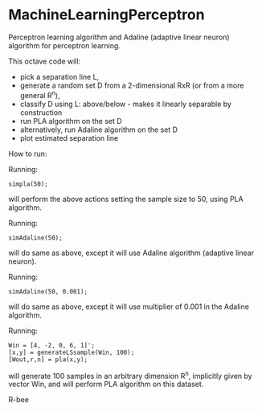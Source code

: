 MachineLearningPerceptron
======

Perceptron learning algorithm and Adaline (adaptive linear neuron) algorithm for perceptron learning.


This octave code will:
 - pick a separation line L, 
 - generate a random set D from a 2-dimensional RxR (or from a more general R<sup>n</sup>),
 - classify D using L: above/below - makes it linearly separable by construction
 - run PLA algorithm on the set D
 - alternatively, run Adaline algorithm on the set D
 - plot estimated separation line


How to run:

Running:

    simpla(50);

will perform the above actions setting the sample size to 50, using PLA algorithm.

Running:

    simAdaline(50); 

will do same as above, except it will use Adaline algorithm (adaptive linear neuron).

Running:

    simAdaline(50, 0.001); 

will do same as above, except it will use multiplier of 0.001 in the Adaline algorithm.

Running:

    Win = [4, -2, 0, 6, 1]';
    [x,y] = generateLSsample(Win, 100); 
    [Wout,r,n] = pla(x,y);

will generate 100 samples in an arbitrary dimension R<sup>n</sup>, implicitly given by vector Win, 
and will perform PLA algorithm on this dataset.


R-bee
